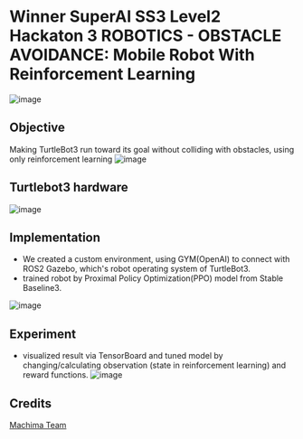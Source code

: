 # Winner SuperAI SS3 Level2 Hackaton 3 ROBOTICS - OBSTACLE AVOIDANCE: Mobile Robot With Reinforcement Learning
![image](https://user-images.githubusercontent.com/101176694/226290594-60e0bbcc-13ac-48ae-a04f-6c3c0935d48b.png)

## Objective
Making TurtleBot3 run toward its goal without colliding with obstacles, using only reinforcement learning
![image](https://user-images.githubusercontent.com/101176694/226274046-596f9b72-9c73-4e59-aeb9-052a7e90db78.png)

## Turtlebot3 hardware
![image](https://user-images.githubusercontent.com/101176694/226275760-ed28d3cb-781a-480c-b628-85f20565ac28.png)

## Implementation
- We created a custom environment, using GYM(OpenAI) to connect with ROS2 Gazebo, which's robot operating system of TurtleBot3.
- trained robot by Proximal Policy Optimization(PPO) model from Stable Baseline3.

![image](https://user-images.githubusercontent.com/101176694/226275888-59db9360-7304-4cef-b161-c65401bb7b0e.png)

## Experiment
- visualized result via TensorBoard and tuned model by changing/calculating observation (state in reinforcement learning) and reward functions.
![image](https://user-images.githubusercontent.com/101176694/226275942-c8c13e00-23c4-4db2-92df-cfe4e323a4f2.png)

## Credits
[Machima Team](https://machchima.superai.me/team/)
